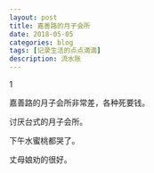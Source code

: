 ```yaml
---
layout: post
title: 嘉善路的月子会所
date: 2018-05-05
categories: blog
tags: [记录生活的点点滴滴]
description: 流水账
---
```


1 

嘉善路的月子会所非常差，各种死要钱。

讨厌台式的月子会所。

下午水蜜桃都哭了。

丈母娘劝的很好。






